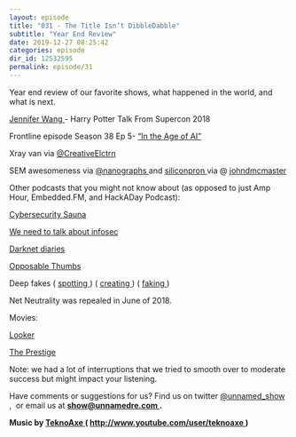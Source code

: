 ```yaml
---
layout: episode
title: "031 - The Title Isn’t DibbleDabble"
subtitle: "Year End Review"
date: 2019-12-27 08:25:42
categories: episode
dir_id: 12532595
permalink: episode/31
---
```

<p>
 Year end review of our favorite shows, what happened in the world, and what is next.
</p>
<p>
 <a href="https://www.youtube.com/watch?v=EhxpWL65QFM">
  Jennifer Wang
 </a>
 - Harry Potter Talk From Supercon 2018
</p>
<p>
 Frontline episode Season 38 Ep 5-
 <a href="https://www.pbs.org/wgbh/frontline/film/in-the-age-of-ai/">
  “In the Age of AI”
 </a>
</p>
<p>
 Xray van via
 <a href="https://twitter.com/CreativeElctrn">
  @CreativeElctrn
 </a>
</p>
<p>
 SEM awesomeness via
 <a href="https://twitter.com/nanographs">
  @nanographs
 </a>
 and
 <a href="https://siliconpr0n.org/">
  siliconpron
 </a>
 via @
 <a href="https://twitter.com/johndmcmaster">
  johndmcmaster
 </a>
</p>
<p>
</p>
<p>
 Other podcasts that you might not know about (as opposed to just Amp Hour, Embedded.FM, and HackADay Podcast):
</p>
<p>
 <a href="https://www.f-secure.com/en/business/our-approach/cyber-security-sauna">
  Cybersecurity Sauna
 </a>
</p>
<p>
 <a href="https://talkaboutsec.libsyn.com/">
  We need to talk about infosec
 </a>
</p>
<p>
 <a href="https://darknetdiaries.com/">
  Darknet diaries
 </a>
</p>
<p>
 <a href="https://www.opposablepodcast.com/">
  Opposable Thumbs
 </a>
</p>
<p>
</p>
<p>
 Deep fakes (
 <a href="https://www.howtogeek.com/341469/how-to-spot-a-deep-fake-face-swapped-video/">
  spotting
 </a>
 ) (
 <a href="https://www.alanzucconi.com/2018/03/14/create-perfect-deepfakes/">
  creating
 </a>
 ) (
 <a href="https://www.text2speech.org/">
  faking
 </a>
 )
</p>
<p>
 Net Neutrality was repealed in June of 2018.
</p>
<p>
</p>
<p>
 Movies:
</p>
<p>
 <a href="https://www.imdb.com/title/tt0082677/?ref_=fn_al_tt_1">
  Looker
 </a>
</p>
<p>
 <a href="https://www.imdb.com/title/tt0482571/?ref_=nv_sr_srsg_0">
  The Prestige
 </a>
</p>
<p>
 Note: we had a lot of interruptions that we tried to smooth over to moderate success but might impact your listening.
</p>
<p>
 Have comments or suggestions for us? Find us on twitter
 <a href="https://twitter.com/unnamed_show">
  @unnamed_show
 </a>
 ,  or email us at
 <a href="mailto:show@unnamedre.com">
  <strong>
   show@unnamedre.com
  </strong>
 </a>
 <strong>
  .
 </strong>
</p>
<p>
 <strong>
  Music by
 </strong>
 <a href="http://www.teknoaxe.com">
  <strong>
   TeknoAxe
  </strong>
 </a>
 <strong>
  (
 </strong>
 <a href="http://www.youtube.com/user/teknoaxe">
  <strong>
   http://www.youtube.com/user/teknoaxe
  </strong>
 </a>
 <strong>
  )
 </strong>
</p>

